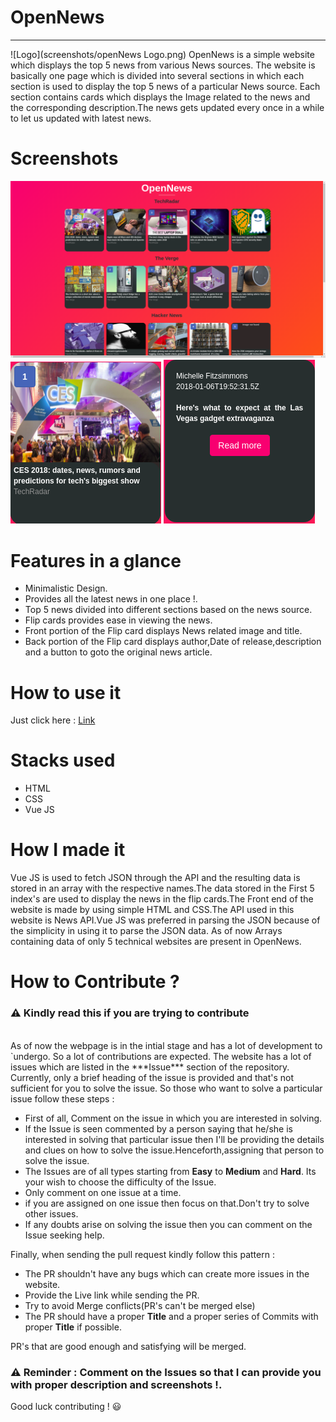 # OpenNews
---------------------------
![Logo](screenshots/openNews Logo.png)
OpenNews is a simple website which displays the top 5 news from various News sources. The website is basically one page which is divided into several sections in which each section is used to display the top 5 news of a particular News source. Each section contains cards which displays the Image related to the news and the corresponding description.The news gets updated every once in a while to let us updated with latest news.

# Screenshots

![screenshots](screenshots/1.png)
![screenshots](screenshots/2.png) ![screenshots](screenshots/3.png)


# Features in a glance

- Minimalistic Design.
- Provides all the latest news in one place !.
- Top 5 news divided into different sections based on the news source.
- Flip cards provides ease in viewing the news.
- Front portion of the Flip card displays News related image and title.
- Back portion of the Flip card displays author,Date of release,description and a button to goto the original news article.

# How to use it

Just click here : [Link](https://aswanthkoleri.github.io/OpenNews/index.html)

# Stacks used 

- HTML
- CSS 
- Vue JS

# How I made it 

Vue JS is used to fetch JSON through the API and the resulting data is stored in an array with the respective names.The data stored in the First 5 index's are used to display the news in the flip cards.The Front end of the website is made by using simple HTML and CSS.The API used in this website is News API.Vue JS was preferred in parsing the JSON because of the simplicity in using it to parse the JSON data. As of now Arrays containing data of only 5 technical websites are present in OpenNews.

# How to Contribute ? 

### :warning: Kindly read this if you are trying to contribute 
<br>
As of now the webpage is in the intial stage and has a lot of development to `undergo. So a lot of contributions are expected. The website has a lot of issues which are listed in the ***Issue*** section of the repository. Currently, only a brief heading of the issue is provided and that's not sufficient for you to solve the issue. So those who want to solve a particular issue follow these steps : 

- First of all, Comment on the issue in which you are interested in solving.
- If the Issue is seen commented by a person saying that he/she is interested in solving that particular issue then I'll be providing the details and clues on how to solve the issue.Henceforth,assigning that person to solve the issue.
- The Issues are of all types starting from **Easy** to **Medium** and **Hard**. Its your wish to choose the difficulty of the Issue.
- Only comment on one issue at a time.
- if you are assigned on one issue then focus on that.Don't try to solve other issues.
- If any doubts arise on solving the issue then you can comment on the Issue seeking help.

Finally, when sending the pull request kindly follow this pattern : 

- The PR shouldn't have any bugs which can create more issues in the website.
- Provide the Live link while sending the PR.
- Try to avoid Merge conflicts(PR's can't be merged else)
- The PR should have a proper **Title** and a proper series of Commits with proper **Title** if possible.

PR's that are good enough and satisfying will be merged. 

### :warning: Reminder : Comment on the Issues so that I can provide you with proper description and screenshots !.

Good luck contributing ! :smiley: 

